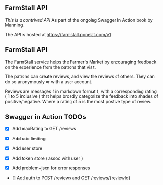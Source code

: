FarmStall API
-------------

*This is a contrived API* As part of the ongoing Swagger In Action book by Manning.

The API is hosted at https://farmstall.ponelat.com/v1

## FarmStall API

The FarmStall service helps the Farmer's Market by encouraging feedback on the experience from the patrons that visit.

The patrons can create reviews, and view the reviews of others. They can do so anonymously or with a user account.

Reviews are messages ( in markdown format ), with a corresponding rating ( 1 to 5 inclusive ) that helps broadly categorize the feedback into shades of positive/negative. Where a rating of 5 is the most postive type of review.

## Swagger in Action TODOs
- [x] Add maxRating to GET /reviews
- [x] Add rate limiting

- [x] Add user store
- [x] Add token store ( assoc with user )
- [x] Add problem+json for error responses

- [] Add auth to POST /reviews and GET /reviews/{reviewId}

